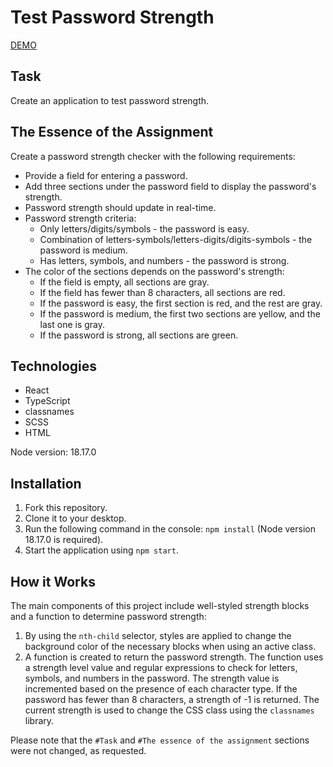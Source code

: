 # Test Password Strength

[DEMO](https://M1k1ta.github.io/test-password)

## Task
Create an application to test password strength.

## The Essence of the Assignment
Create a password strength checker with the following requirements:
- Provide a field for entering a password.
- Add three sections under the password field to display the password's strength.
- Password strength should update in real-time.
- Password strength criteria:
  - Only letters/digits/symbols - the password is easy.
  - Combination of letters-symbols/letters-digits/digits-symbols - the password is medium.
  - Has letters, symbols, and numbers - the password is strong.
- The color of the sections depends on the password's strength:
  - If the field is empty, all sections are gray.
  - If the field has fewer than 8 characters, all sections are red.
  - If the password is easy, the first section is red, and the rest are gray.
  - If the password is medium, the first two sections are yellow, and the last one is gray.
  - If the password is strong, all sections are green.

## Technologies
- React
- TypeScript
- classnames
- SCSS
- HTML

Node version: 18.17.0

## Installation
1. Fork this repository.
2. Clone it to your desktop.
3. Run the following command in the console: `npm install` (Node version 18.17.0 is required).
4. Start the application using `npm start`.

## How it Works
The main components of this project include well-styled strength blocks and a function to determine password strength:
1. By using the `nth-child` selector, styles are applied to change the background color of the necessary blocks when using an active class.
2. A function is created to return the password strength. The function uses a strength level value and regular expressions to check for letters, symbols, and numbers in the password. The strength value is incremented based on the presence of each character type. If the password has fewer than 8 characters, a strength of -1 is returned. The current strength is used to change the CSS class using the `classnames` library.

Please note that the `#Task` and `#The essence of the assignment` sections were not changed, as requested.
